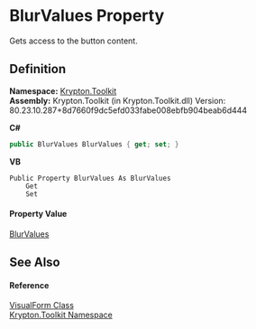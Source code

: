 # BlurValues Property


Gets access to the button content.



## Definition
**Namespace:** <a href="79d2eac2-21f4-54ff-7552-b20c33c30600.md">Krypton.Toolkit</a>  
**Assembly:** Krypton.Toolkit (in Krypton.Toolkit.dll) Version: 80.23.10.287+8d7660f9dc5efd033fabe008ebfb904beab6d444

**C#**
``` C#
public BlurValues BlurValues { get; set; }
```
**VB**
``` VB
Public Property BlurValues As BlurValues
	Get
	Set
```



#### Property Value
<a href="a590bc45-2a59-a2a4-a05e-980aeb308293.md">BlurValues</a>

## See Also


#### Reference
<a href="bd185a29-8954-1412-8e7c-67631bab3d9c.md">VisualForm Class</a>  
<a href="79d2eac2-21f4-54ff-7552-b20c33c30600.md">Krypton.Toolkit Namespace</a>  
